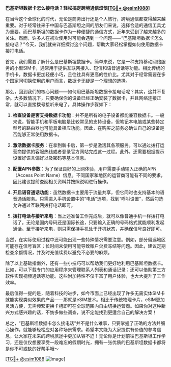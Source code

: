 **巴基斯坦数据卡怎么接电话？轻松搞定跨境通信烦恼[[TG💪+ @esim1088](https://t.me/s/esim1088)]**

在当今这个全球化的时代，无论是商务出行还是个人旅行，跨境通信都变得越来越重要。对于经常往来于中国与巴基斯坦之间的朋友们来说，选择合适的通信工具尤为重要。而巴基斯坦的数据卡作为一种便捷的通信方式，近年来受到了越来越多的关注。然而，许多人在初次使用时可能会遇到一个问题——“巴基斯坦数据卡怎么接电话？”今天，我们就来详细探讨这个问题，帮助大家轻松掌握如何使用数据卡接打电话。

首先，我们需要了解什么是巴基斯坦数据卡。简单来说，它是一种支持移动网络服务的小型SIM卡，通常用于提供互联网接入、短信和语音通话等功能。相比传统的手机卡，数据卡更加轻便小巧，且往往具有更高的性价比。尤其对于经常需要在多个国家间切换使用的用户而言，数据卡无疑是一个理想的选择。

那么，回到我们的核心问题——如何用巴基斯坦数据卡接电话呢？其实，这并不复杂。大多数情况下，只要确保你的设备已经正确安装了数据卡，并且网络连接正常，就可以直接拨号接听来电了。具体操作步骤如下：

1. **检查设备是否支持数据卡功能**：并不是所有的电子设备都能兼容数据卡。一般来说，智能手机和平板电脑是比较常见的支持设备，但笔记本电脑或某些特定型号的路由器也可能具备相应功能。因此，在购买之前务必确认自己的设备是否能够正常使用数据卡。

2. **激活数据卡服务**：在拿到新卡后，第一步是激活其各项服务。可以通过拨打运营商提供的客服热线或者登录官方网站完成这一过程。此外，还需要根据提示设置好语言偏好以及密码等基本信息。

3. **配置APN参数**：为了保证良好的上网体验，用户需要手动输入正确的APN（Access Point Name）信息。不同国家和地区的运营商可能有不同的要求，因此建议提前查阅相关资料并按照说明进行操作。

4. **开启语音通话功能**：虽然数据卡主要用于流量共享，但它同时也支持基本的语音通话服务。只需进入手机设置中的“电话”选项，找到“呼叫设置”，然后勾选允许通过互联网拨打电话即可。

5. **拨打电话与接听来电**：当上述准备工作完成后，就可以像普通手机一样拨打电话了。无论是国内号码还是国际长途，只要输入正确的号码格式就能顺利发起通话。至于接听来电，则只需保持手机处于开机状态，并确保信号良好即可。

当然，在实际使用过程中还可能出现一些特殊情况需要注意。例如，部分偏远地区可能存在信号盲区；长时间未使用可能导致账户欠费冻结等问题。因此，建议定期检查余额情况，并及时充值续费以避免不必要的麻烦。

除了以上基础指南外，还有一些小技巧可以帮助我们更好地利用巴基斯坦数据卡。比如，可以下载专门的应用程序来管理联系人列表和通话记录；还可以借助第三方软件实现视频通话等功能。这些附加特性不仅丰富了用户体验，也大大提升了工作效率。

最后值得一提的是，随着科技的进步，如今市面上已经出现了许多无需实体SIM卡就能实现类似效果的产品——那就是eSIM技术。相比于传统物理卡片，eSIM更加灵活方便，无需频繁更换卡槽即可在全球范围内自由切换运营商。如果你对这种新兴方式感兴趣的话，不妨多做些调查，说不定能找到更适合自己的解决方案！

总之，“巴基斯坦数据卡怎么接电话”并不是什么难事，只要掌握了正确的方法并细心操作，就能够轻松应对各种场景需求。希望本文能为大家提供有价值的参考信息，让大家在未来的跨境旅途中更加从容不迫！无论你是计划前往巴基斯坦工作学习，还是仅仅想要享受一段难忘的假期时光，拥有一张优质的巴基斯坦数据卡都将是你不可或缺的好帮手哦～ 

[[TG💪+ @esim1088](https://t.me/s/esim1088) ![Image](https://i.postimg.cc/4NQfJmqS/Snipaste-2025-05-13-00-14-12.png)]